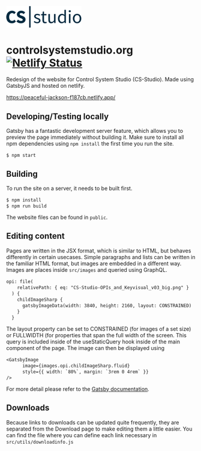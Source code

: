 <img src="/src/images/CSS_logo_2019_darkblue_no border_v08.svg" width="200px">

# controlsystemstudio.org [![Netlify Status](https://api.netlify.com/api/v1/badges/92876b0c-4565-41e5-ae0f-7c9a24b363d7/deploy-status)](https://app.netlify.com/sites/peaceful-jackson-f187cb/deploys)

Redesign of the website for Control System Studio (CS-Studio). Made using GatsbyJS and hosted on netlify. 

https://peaceful-jackson-f187cb.netlify.app/

## Developing/Testing locally
Gatsby has a fantastic development server feature, which allows you to preview the page immediately without building it. Make sure to install all npm dependencies using `npm install` the first time you run the site.
    
    $ npm start
  
## Building
To run the site on a server, it needs to be built first.

    $ npm install
    $ npm run build
  
The website files can be found in `public`.

## Editing content
Pages are written in the JSX format, which is similar to HTML, but behaves differently in certain usecases.
Simple paragraphs and lists can be written in the familiar HTML format, but images are embedded in a different way.
Images are places inside `src/images` and queried using GraphQL.
    
    opi: file(
        relativePath: { eq: "CS-Studio-OPIs_and_Keyvisual_v03_big.png" }
      ) {
        childImageSharp {
          gatsbyImageData(width: 3840, height: 2160, layout: CONSTRAINED)
        }
      }

The layout property can be set to CONSTRAINED (for images of a set size) or FULLWIDTH (for properties that span the full width of the screen. This query is included inside of the useStaticQuery hook inside of the main component of the page.
The image can then be displayed using

    <GatsbyImage
          image={images.opi.childImageSharp.fluid}
          style={{ width: `80%`, margin: `3rem 0 4rem` }}
    />

For more detail please refer to the [Gatsby documentation](https://www.gatsbyjs.org/docs/working-with-images/).

## Downloads
Because links to downloads can be updated quite frequently, they are separated from the Download page to make editing them a little easier. You can find the file where you can define each link necessary in `src/utils/downloadinfo.js`
